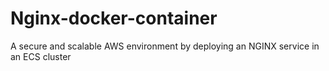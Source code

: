 # Nginx-docker-container
A secure and scalable AWS environment by deploying an NGINX service in an ECS cluster
